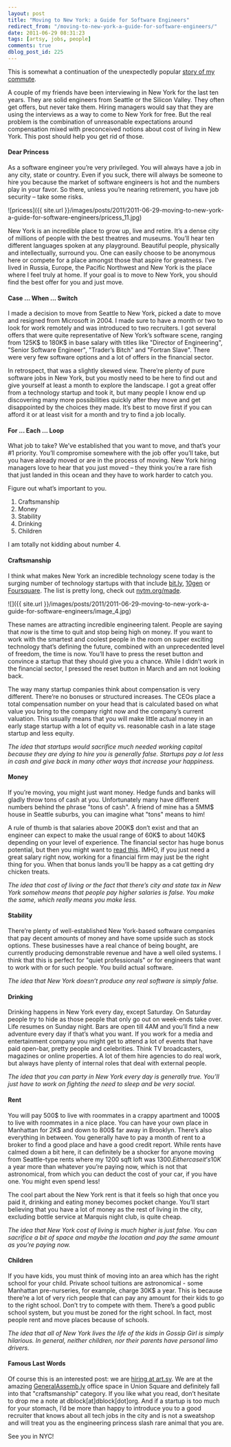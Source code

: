 ```yaml
---
layout: post
title: "Moving to New York: a Guide for Software Engineers"
redirect_from: "/moving-to-new-york-a-guide-for-software-engineers/"
date: 2011-06-29 08:31:23
tags: [artsy, jobs, people]
comments: true
dblog_post_id: 225
---
```

This is somewhat a continuation of the unexpectedly popular [story of my commute](/dear-california-engineer-your-commute-is-killing-you-move-to-new-york).

A couple of my friends have been interviewing in New York for the last ten years. They are solid engineers from Seattle or the Silicon Valley. They often get offers, but never take them. Hiring managers would say that they are using the interviews as a way to come to New York for free. But the real problem is the combination of unreasonable expectations around compensation mixed with preconceived notions about cost of living in New York. This post should help you get rid of those.

#### Dear Princess

As a software engineer you’re very privileged. You will always have a job in any city, state or country. Even if you suck, there will always be someone to hire you because the market of software engineers is hot and the numbers play in your favor. So there, unless you’re nearing retirement, you have job security – take some risks.

![pricess]({{ site.url }}/images/posts/2011/2011-06-29-moving-to-new-york-a-guide-for-software-engineers/pricess_11.jpg)

New York is an incredible place to grow up, live and retire. It’s a dense city of millions of people with the best theatres and museums. You’ll hear ten different languages spoken at any playground. Beautiful people, physically and intellectually, surround you. One can easily choose to be anonymous here or compete for a place amongst those that aspire for greatness. I’ve lived in Russia, Europe, the Pacific Northwest and New York is the place where I feel truly at home. If your goal is to move to New York, you should find the best offer for you and just move.

#### Case ... When ... Switch

I made a decision to move from Seattle to New York, picked a date to move and resigned from Microsoft in 2004. I made sure to have a month or two to look for work remotely and was introduced to two recruiters. I got several offers that were quite representative of New York’s software scene, ranging from 125K$ to 180K$ in base salary with titles like "Director of Engineering", "Senior Software Engineer", "Trader’s Bitch" and "Fortran Slave". There were very few software options and a lot of offers in the financial sector.

In retrospect, that was a slightly skewed view. There’re plenty of pure software jobs in New York, but you mostly need to be here to find out and give yourself at least a month to explore the landscape. I got a great offer from a technology startup and took it, but many people I know end up discovering many more possibilities quickly after they move and get disappointed by the choices they made. It’s best to move first if you can afford it or at least visit for a month and try to find a job locally.

#### For ... Each ... Loop

What job to take? We’ve established that you want to move, and that’s your #1 priority. You’ll compromise somewhere with the job offer you’ll take, but you have already moved or are in the process of moving. New York hiring managers love to hear that you just moved – they think you’re a rare fish that just landed in this ocean and they have to work harder to catch you.

Figure out what’s important to you.

1. Craftsmanship
2. Money
3. Stability
4. Drinking
5. Children

I am totally not kidding about number 4.

#### Craftsmanship

I think what makes New York an incredible technology scene today is the surging number of technology startups with that include [bit.ly](https://bit.ly/), [10gen](https://www.mongodb.com/) or [Foursquare](https://foursquare.com/). The list is pretty long, check out [nytm.org/made](https://web.archive.org/web/20170112034617/https://nytm.org/made).

![]({{ site.url }}/images/posts/2011/2011-06-29-moving-to-new-york-a-guide-for-software-engineers/image_4.jpg)

These names are attracting incredible engineering talent. People are saying that _now_ is the time to quit and stop being high on money. If you want to work with the smartest and coolest people in the room on super exciting technology that’s defining the future, combined with an unprecedented level of freedom, the time is now. You’ll have to press the reset button and convince a startup that they should give you a chance. While I didn’t work in the financial sector, I pressed the reset button in March and am not looking back.

The way many startup companies think about compensation is very different. There’re no bonuses or structured increases. The CEOs place a total compensation number on your head that is calculated based on what value you bring to the company right now and the company’s current valuation. This usually means that you will make little actual money in an early stage startup with a lot of equity vs. reasonable cash in a late stage startup and less equity.

_The idea that startups would sacrifice much needed working capital because they are dying to hire you is generally false. Startups pay a lot less in cash and give back in many other ways that increase your happiness._

#### Money

If you’re moving, you might just want money. Hedge funds and banks will gladly throw tons of cash at you. Unfortunately many have different numbers behind the phrase "tons of cash". A friend of mine has a 5MM$ house in Seattle suburbs, you can imagine what "tons" means to him!

A rule of thumb is that salaries above 200K$ don’t exist and that an engineer can expect to make the usual range of 60K$ to about 140K$ depending on your level of experience. The financial sector has huge bonus potential, but then you might want to [read this](https://web.archive.org/web/20120618163609/https://adgrok.com/why-founding-a-three-person-startup-with-zero-revenue-is-better-than-working-for-goldman-sachs/). IMHO, if you just need a great salary right now, working for a financial firm may just be the right thing for you. When that bonus lands you’ll be happy as a cat getting dry chicken treats.

_The idea that cost of living or the fact that there’s city and state tax in New York somehow means that people pay higher salaries is false. You make the same, which really means you make less._

#### Stability

There’re plenty of well-established New York-based software companies that pay decent amounts of money and have some upside such as stock options. These businesses have a real chance of being bought, are currently producing demonstrable revenue and have a well oiled systems. I think that this is perfect for "quiet professionals" or for engineers that want to work with or for such people. You build actual software.

_The idea that New York doesn’t produce any real software is simply false._

#### Drinking

Drinking happens in New York every day, except Saturday. On Saturday people try to hide as those people that only go out on week-ends take over. Life resumes on Sunday night. Bars are open till 4AM and you’ll find a new adventure every day if that’s what you want. If you work for a media and entertainment company you might get to attend a lot of events that have paid open-bar, pretty people and celebrities. Think TV broadcasters, magazines or online properties. A lot of them hire agencies to do real work, but always have plenty of internal roles that deal with external people.

_The idea that you can party in New York every day is generally true. You’ll just have to work on fighting the need to sleep and be very social._

#### Rent

You will pay 500$ to live with roommates in a crappy apartment and 1000$ to live with roommates in a nice place. You can have your own place in Manhattan for 2K$ and down to 800$ far away in Brooklyn. There’s also everything in between. You generally have to pay a month of rent to a broker to find a good place and have a good credit report. While rents have calmed down a bit here, it can definitely be a shocker for anyone moving from Seattle-type rents where my 1200 sqft loft was $1300. Either case it’s 10K$ a year more than whatever you’re paying now, which is not that astronomical, from which you can deduct the cost of your car, if you have one. You might even spend less!

The cool part about the New York rent is that it feels so high that once you paid it, drinking and eating money becomes pocket change. You’ll start believing that you have a lot of money as the rest of living in the city, excluding bottle service at Marquis night club, is quite cheap.

_The idea that New York cost of living is much higher is just false. You can sacrifice a bit of space and maybe the location and pay the same amount as you’re paying now._

#### Children

If you have kids, you must think of moving into an area which has the right school for your child. Private school tuitions are astronomical - some Manhattan pre-nurseries, for example, charge 30K$ a year. This is because there’re a lot of very rich people that can pay any amount for their kids to go to the right school. Don’t try to compete with them. There’s a good public school system, but you must be zoned for the right school. In fact, most people rent and move places because of schools.

_The idea that all of New York lives the life of the kids in Gossip Girl is simply hilarious. In general, neither children, nor their parents have personal limo drivers._

#### Famous Last Words

Of course this is an interested post: we are [hiring at art.sy](https://artsy.net/jobs). We are at the amazing [GeneralAssemb.ly](https://generalassemb.ly) office space in Union Square and definitely fall into that "craftsmanship" category. If you like what you read, don’t hesitate to drop me a note at dblock[at]dblock[dot]org. And if a startup is too much for your stomach, I’d be more than happy to introduce you to a good recruiter that knows about all tech jobs in the city and is not a sweatshop and will treat you as the engineering princess slash rare animal that you are.

See you in NYC!
